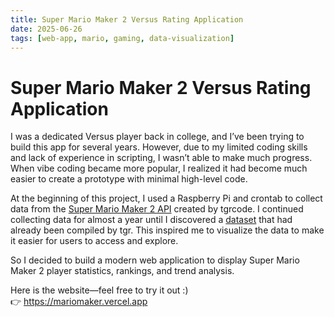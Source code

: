```yaml
---
title: Super Mario Maker 2 Versus Rating Application
date: 2025-06-26
tags: [web-app, mario, gaming, data-visualization]
---
```


# Super Mario Maker 2 Versus Rating Application  

I was a dedicated Versus player back in college, and I’ve been trying to build this app for several years. However, due to my limited coding skills and lack of experience in scripting, I wasn’t able to make much progress. When vibe coding became more popular, I realized it had become much easier to create a prototype with minimal high-level code.  

At the beginning of this project, I used a Raspberry Pi and crontab to collect data from the [Super Mario Maker 2 API](https://tgrcode.com/mm2/docs/) created by tgrcode. I continued collecting data for almost a year until I discovered a [dataset](https://huggingface.co/datasets/TheGreatRambler/mm2_user) that had already been compiled by tgr. This inspired me to visualize the data to make it easier for users to access and explore.  

So I decided to build a modern web application to display Super Mario Maker 2 player statistics, rankings, and trend analysis.  

Here is the website—feel free to try it out :)  
👉 https://mariomaker.vercel.app